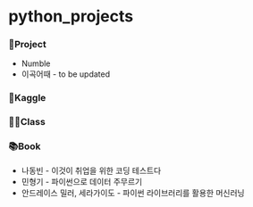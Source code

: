 # python_projects

### 📂Project
* Numble
* 이곡어때 - to be updated

### 📑Kaggle

### 🙋‍♀️Class

### 📚Book
* 나동빈 - 이것이 취업을 위한 코딩 테스트다
* 민형기 - 파이썬으로 데이터 주무르기
* 안드레이스 밀러, 세라가이도 - 파이썬 라이브러리를 활용한 머신러닝
